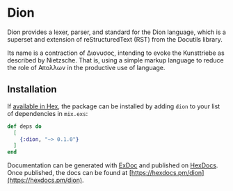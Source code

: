 # Dion

Dion provides a lexer, parser, and standard 
for the Dion language, 
which is a superset and extension 
of reStructuredText (RST)
from the Docutils library.

Its name is a contraction of Διονυσος, intending to evoke
the Kunsttriebe as described by Nietzsche.  That is, using
a simple markup language to reduce the role of Απολλων in
the productive use of language.


## Installation

If [available in Hex](https://hex.pm/docs/publish), the package can be installed
by adding `dion` to your list of dependencies in `mix.exs`:

```elixir
def deps do
  [
    {:dion, "~> 0.1.0"}
  ]
end
```

Documentation can be generated with [ExDoc](https://github.com/elixir-lang/ex_doc)
and published on [HexDocs](https://hexdocs.pm). Once published, the docs can
be found at [https://hexdocs.pm/dion](https://hexdocs.pm/dion).




